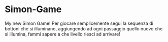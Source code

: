 # Simon-Game
My new Simon Game!
Per giocare semplicemente segui la sequenza di bottoni che si illuminano, aggiungendo ad ogni passaggio quello nuovo che si illumina, fammi sapere a che livello riesci ad arrivare!
